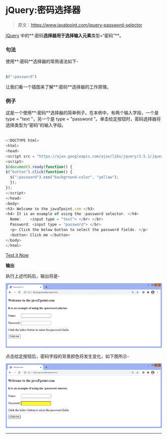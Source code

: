 # jQuery:密码选择器

> 原文：<https://www.javatpoint.com/jquery-password-selector>

[jQuery](https://www.javatpoint.com/jquery-tutorial) 中的**:密码**选择器用于选择输入元素**类型=“密码”**。

### 句法

使用**:密码**选择器的常用语法如下-

```js

$(":password")

```

让我们看一个插图来了解**:密码**选择器的工作原理。

### 例子

这是一个使用**:密码**选择器的简单例子。在本例中，有两个输入字段，一个是 type = "text "，另一个是 type = "password "。单击给定按钮时，密码选择器将选择类型为“密码”的输入字段。

```js

<!DOCTYPE html>
<html>
<head>
<script src = "https://ajax.googleapis.com/ajax/libs/jquery/3.5.1/jquery.min.js"> </script>
<script>
$(document).ready(function() {
$("button").click(function() {
  $(":password").css("background-color", "yellow");
  });
});
</script>
</head>
<body>
<h3> Welcome to the javaTpoint.com </h3>
<h4> It is an example of using the :password selector. </h4>
  Name:    <input type = "text"> </br> </br>
  Password: <input type = "password"> </br>
  <p> Click the below button to select the password fields. </p>
  <button> Click me </button>
</body>
</html>

```

[Test it Now](https://www.javatpoint.com/oprweb/test.jsp?filename=jquery-password-selector1)

**输出**

执行上述代码后，输出将是-

![jQuery :password selector](img/feaa0f97240f12d872f7b0eb4ff3ae82.png)

点击给定按钮后，密码字段的背景颜色将发生变化，如下图所示-

![jQuery :password selector](img/d31941a005399402b76148084782a121.png)

* * *